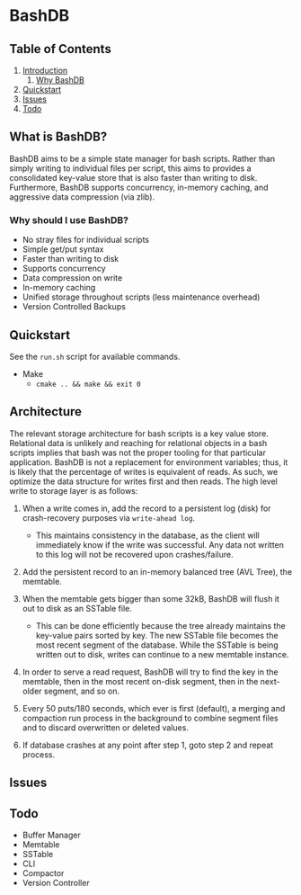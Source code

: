# BashDB

## Table of Contents

1. [Introduction](#intro)
   1. [Why BashDB](#whyuse)
2. [Quickstart](#quickstart)
3. [Issues](#issues)
4. [Todo](#todo)

## What is BashDB? <a name="intro"></a>

BashDB aims to be a simple state manager for bash scripts. Rather than simply writing to individual files per script, this aims to provides a consolidated key-value store that is also faster than writing to disk. Furthermore, BashDB supports concurrency, in-memory caching, and aggressive data compression (via zlib).

### Why should I use BashDB? <a name="whyuse"></a>

- No stray files for individual scripts
- Simple get/put syntax
- Faster than writing to disk
- Supports concurrency
- Data compression on write
- In-memory caching
- Unified storage throughout scripts (less maintenance overhead)
- Version Controlled Backups

## Quickstart <a name="quickstart"></a>

See the `run.sh` script for available commands.

- Make
  - `cmake .. && make && exit 0`

## Architecture

The relevant storage architecture for bash scripts is a key value store. Relational data is unlikely and reaching for relational objects in a bash scripts implies that bash was not the proper tooling for that particular application. BashDB is not a replacement for environment variables; thus, it is likely that the percentage of writes is equivalent of reads. As such, we optimize the data structure for writes first and then reads. The high level write to storage layer is as follows:

1. When a write comes in, add the record to a persistent log (disk) for crash-recovery purposes via `write-ahead log`.

   - This maintains consistency in the database, as the client will immediately know if the write was successful. Any data not written to this log will not be recovered upon crashes/failure.

2. Add the persistent record to an in-memory balanced tree (AVL Tree), the memtable.
3. When the memtable gets bigger than some 32kB, BashDB will flush it out to disk as an SSTable file.
   - This can be done efficiently because the tree already maintains the key-value pairs sorted by key. The new SSTable file becomes the most recent segment of the database. While the SSTable is being written out to disk, writes can continue to a new memtable instance.
4. In order to serve a read request, BashDB will try to find the key in the memtable, then in the most recent on-disk segment, then in the next-older segment, and so on.
5. Every 50 puts/180 seconds, which ever is first (default), a merging and compaction run process in the background to combine segment files and to discard overwritten or deleted values.
6. If database crashes at any point after step 1, goto step 2 and repeat process.

## Issues <a name="issues"></a>

## Todo <a name="todo"></a>

- Buffer Manager
- Memtable
- SSTable
- CLI
- Compactor
- Version Controller
